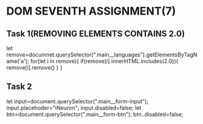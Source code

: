 # DOM SEVENTH ASSIGNMENT(7)

## Task 1(REMOVING ELEMENTS CONTAINS 2.0)


let remove=documnet.querySelector(".main__languages").getElementsByTagName('a');
for(let i in remove){
    if(remove[i].innerHTML.includes(2.0)){
         remove[i].remove()
         }
}

## Task 2
let input=document.querySelector(".main__form-input");
input.placehoder="iNeuron";
input.disabled=false;
let btn=document.querySelector(".main__form-btn");
btn..disabled=false;